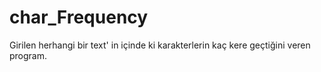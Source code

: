# char_Frequency
Girilen herhangi bir text' in içinde ki karakterlerin kaç kere geçtiğini veren program.
